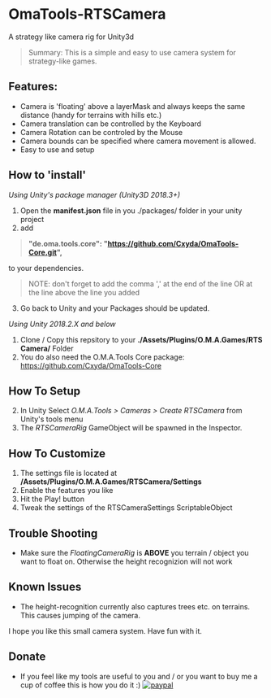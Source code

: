 # OmaTools-RTSCamera
A strategy like camera rig for Unity3d

> Summary: This is a simple and easy to use camera system for strategy-like games.

## Features:
- Camera is 'floating' above a layerMask and always keeps the same distance (handy for terrains with hills etc.)
- Camera translation can be controlled by the Keyboard
- Camera Rotation can be controled by the Mouse
- Camera bounds can be specified where camera movement is allowed.
- Easy to use and setup

## How to 'install'
*Using Unity's package manager (Unity3D 2018.3+)*
1) Open the **manifest.json** file in you ./packages/ folder in your unity project
2) add 
> **"de.oma.tools.core": "https://github.com/Cxyda/OmaTools-Core.git",** 

to your dependencies.
  > NOTE: don't forget to add the comma ',' at the end of the line OR at the line above the line you added
3) Go back to Unity and your Packages should be updated.

*Using Unity 2018.2.X and below*
1) Clone / Copy this repsitory to your **./Assets/Plugins/O.M.A.Games/RTS Camera/** Folder
2) You do also need the O.M.A.Tools Core package: https://github.com/Cxyda/OmaTools-Core

## How To Setup
2) In Unity Select *O.M.A.Tools > Cameras > Create RTSCamera* from Unity's tools menu
3) The *RTSCameraRig* GameObject will be spawned in the Inspector.

## How To Customize
1) The settings file is located at **/Assets/Plugins/O.M.A.Games/RTSCamera/Settings**
2) Enable the features you like
3) Hit the Play! button
4) Tweak the settings of the RTSCameraSettings ScriptableObject

## Trouble Shooting
- Make sure the *FloatingCameraRig* is **ABOVE** you terrain / object you want to float on. Otherwise the height recognizion will not work

## Known Issues
- The height-recognition currently also captures trees etc. on terrains. This causes jumping of the camera.

I hope you like this small camera system. Have fun with it.

## Donate
- If you feel like my tools are useful to you and / or you want to buy me a cup of coffee this is how you do it :)
[![paypal](https://www.paypalobjects.com/en_US/i/btn/btn_donateCC_LG.gif)](https://www.paypal.com/cgi-bin/webscr?cmd=_s-xclick&hosted_button_id=VXRUCCUSS8CSQ&source=url)
